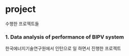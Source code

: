 # project
수행한 프로젝트들

### 1. Data analysis of performance of BIPV system

한국에너지기술연구원에서 인턴으로 일 하면서 진행한 프로젝트
